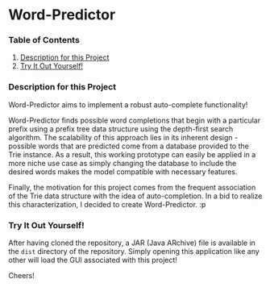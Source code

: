 
# Word-Predictor

### Table of Contents
1. [Description for this Project](#description-for-this-project)
2. [Try It Out Yourself!](#try-it-out-yourself)

### Description for this Project

Word-Predictor aims to implement a robust auto-complete functionality! 

Word-Predictor finds possible word completions that begin with a particular prefix using a prefix tree data structure using the depth-first search algorithm. The scalability of this approach lies in its inherent design - possible words that are predicted come from a database provided to the Trie instance. As a result, this working prototype can easily be applied in a more niche use case as simply changing the database to include the desired words makes the model compatible with necessary features.

Finally, the motivation for this project comes from the frequent association of the Trie data structure with the idea of auto-completion. In a bid to realize this characterization, I decided to create Word-Predictor. :p
 
### Try It Out Yourself!

After having cloned the repository, a JAR (Java ARchive) file is available in the ``dist`` directory of the repository. Simply opening this application like any other will load the GUI associated with this project!

Cheers!